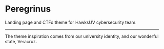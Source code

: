 # Peregrinus
Landing page and CTFd theme for HawksUV cybersecurity team.

---
The theme inspiration comes from our university identity, and our wonderful state, Veracruz.